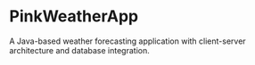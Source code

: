 # PinkWeatherApp
A Java-based weather forecasting application with client-server architecture and database integration.
